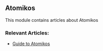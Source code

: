 ## Atomikos

This module contains articles about Atomikos

### Relevant Articles: 

- [Guide to Atomikos]()
